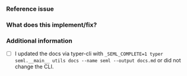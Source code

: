 <!-- 
Thank you for contributing a pull request!
Please name and describe your PR as you would write a
commit message.
-->

### Reference issue
<!--Example: Closes gh-WXYZ.-->


### What does this implement/fix?
<!--Please explain your changes.-->


### Additional information
<!--Any additional information you think is important.-->
- [ ] I updated the docs via typer-cli with `_SEML_COMPLETE=1 typer seml.__main__ utils docs --name seml --output docs.md` or did not change the CLI.
